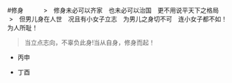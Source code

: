#修身　　
　>　修身未必可以齐家　也未必可以治国　更不用说平天下之格局　
  >　但男儿身在人世　况且有小女子立志　为男儿之身切不可　连小女子都不如！为人所耻！
  >  当立点志向，不辜负此身!当从自身，修身而起！

* 丙申

* 丁酉
